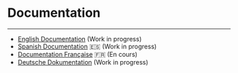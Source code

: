 # Documentation

---

- [English Documentation](./en) (Work in progress)
- [Spanish Documentation](./es) :es: (Work in progress)
- [Documentation Française](./fr/README.md) :fr: (En cours)
- [Deutsche Dokumentation](./de) (Work in progress)

